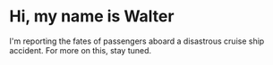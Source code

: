 # Hi, my name is Walter

I'm reporting the fates of passengers aboard a disastrous cruise ship accident.
For more on this, stay tuned.
